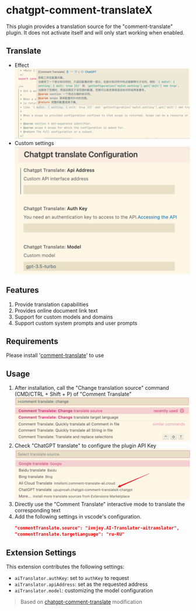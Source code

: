 # chatgpt-comment-translateX

This plugin provides a translation source for the "comment-translate" plugin. It does not activate itself and will only start working when enabled.

## Translate

- Effect
  ![result](./image/result.png)
- Custom settings
  ![settings](./image/gpt.png)

## Features

1. Provide translation capabilities
2. Provides online document link text
3. Support for custom models and domains
4. Support custom system prompts and user prompts

## Requirements

Please install '[comment-translate](https://github.com/intellism/vscode-comment-translate)' to use

## Usage

1. After installation, call the "Change translation source" command (CMD/CTRL + Shift + P) of "Comment Translate"
   ![change](./image/change.png)
2. Check "ChatGPT translate" to configure the plugin API Key
   ![select](./image/select.png)
3. Directly use the "Comment Translate" interactive mode to translate the corresponding text
4. Add the following settings in vscode's configuration.
   ```json
   "commentTranslate.source": "ivnjey.AI-Translator-aitranslator",
   "commentTranslate.targetLanguage": "ru-RU"
   ```

## Extension Settings

This extension contributes the following settings:

- `aiTranslator.authKey`: set to `authKey` to request
- `aiTranslator.apiAddress`: set as the requested address
- `aiTranslator.model`: customizing the model configuration

> Based on [chatgpt-comment-translate](https://github.com/kitiho/vscode-comment-translate-chatgpt) modification
